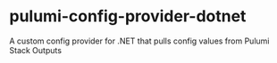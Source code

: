 # pulumi-config-provider-dotnet
A custom config provider for .NET that pulls config values from Pulumi Stack Outputs
